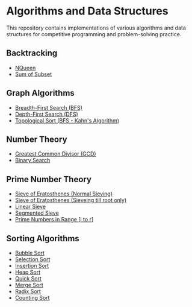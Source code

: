 # Algorithms and Data Structures

This repository contains implementations of various algorithms and data structures for competitive programming and problem-solving practice.

## Backtracking
- [NQueen](Backtracking/NQueen.cpp)
- [Sum of Subset](Backtracking/SumOfSubset.cpp)

## Graph Algorithms
- [Breadth-First Search (BFS)](Graph/BFS.cpp)
- [Depth-First Search (DFS)](Graph/DFS.cpp)
- [Topological Sort (BFS - Kahn's Algorithm)](Graph/TopologicalSort.cpp)

## Number Theory
- [Greatest Common Divisor (GCD)](NumberTheory/GCD.cpp)
- [Binary Search](NumberTheory/BinarySearch.cpp)

## Prime Number Theory
- [Sieve of Eratosthenes (Normal Sieving)](PrimeTheory/Sieve01.cpp)
- [Sieve of Eratosthenes (Sieveing till root only)](PrimeTheory/Sieve02.cpp)
- [Linear Sieve](PrimeTheory/LinearSieve.cpp)
- [Segmented Sieve](PrimeTheory/SegmentedSieve.cpp)
- [Prime Numbers in Range [l to r]](PrimeTheory/PrimeInRange.cpp)

## Sorting Algorithms
- [Bubble Sort](Sorting/BubbleSort.cpp)
- [Selection Sort](Sorting/SelectionSort.cpp)
- [Insertion Sort](Sorting/InsertionSort.cpp)
- [Heap Sort](Sorting/HeapSort.cpp)
- [Quick Sort](Sorting/QuickSort.cpp)
- [Merge Sort](Sorting/MergeSort.cpp)
- [Radix Sort](Sorting/RadixSort.cpp)
- [Counting Sort](Sorting/CountingSort.cpp)

